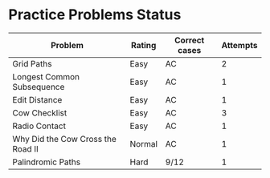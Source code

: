 # Practice Problems Status
Problem|Rating|Correct cases|Attempts
-|-|-|-
Grid Paths|Easy|AC|2
Longest Common Subsequence|Easy|AC|1
Edit Distance|Easy|AC|1
Cow Checklist|Easy|AC|3
Radio Contact|Easy|AC|1
Why Did the Cow Cross the Road II|Normal|AC|1
Palindromic Paths|Hard|9/12|1
